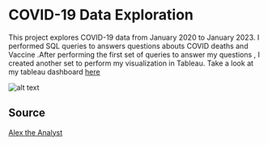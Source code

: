# COVID-19 Data Exploration 

This project explores COVID-19 data from January 2020 to January 2023. I performed SQL queries to answers questions abouts COVID deaths and Vaccine .After performing the first set of queries to answer my questions , I created another set to perform my visualization in Tableau. Take a look at my tableau dashboard [here](https://public.tableau.com/app/profile/johnbenson)

![alt text](https://github.com/IfyBenson/PortfolioProject/blob/main/coronavirus.png)

## Source
[Alex the Analyst](https://github.com/AlexTheAnalyst)

